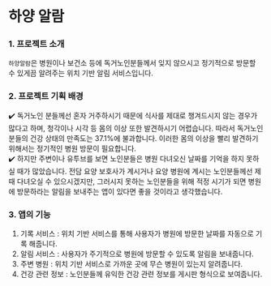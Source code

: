 # 하양 알람
### 1. 프로젝트 소개
`하양알람`은 병원이나 보건소 등에 독거노인분들께서 잊지 않으시고 정기적으로 방문할 수 있게끔 알려주는 위치 기반 알림 서비스입니다.
### 2. 프로젝트 기획 배경
✔️ 독거노인 분들께선 혼자 거주하시기 때문에 식사를 제대로 챙겨드시지 않는 경우가 많다고 하며, 청각이나 시각 등 몸의 이상 또한 발견하시기 어렵습니다. 따라서 독거노인 분들의 건강 상태의 만족도는 37.1%에 불과합니다. 이러한 몸의 이상을 빨리 발견하기 위해서는 정기적인 병원 방문이 필요합니다.  
✔️ 하지만 주변이나 유투브를 보면 노인분들은 병원 다녀오신 날짜를 기억을 하지 못하실 때가 많았습니다. 전담 요양 보호사가 계시거나 요양 병원에 계시는 노인분들께선 제 때 다녀오실 수 있으시겠지만, 그러시지 못하는 노인분들을 위해 적정 시기가 되면 병원에 방문하라는 알림을 보내주는 앱이 있다면 좋을 것이라고 생각했습니다.  
### 3. 앱의 기능
1) 기록 서비스 : 위치 기반 서비스를 통해 사용자가 병원에 방문한 날짜를 자동으로 기록 해줍니다.
2) 알림 서비스 : 사용자가 주기적으로 병원에 방문할 수 있도록 알림을 보내줍니다.
3) 주변 병원 : 위치 기반 서비스로 가까운 곳에 무슨 병원이 있는지 알려줍니다.
4) 건강 관련 정보 : 노인분들께 유익한 건강 관련 정보를 게시판 형식으로 보여줍니다.

